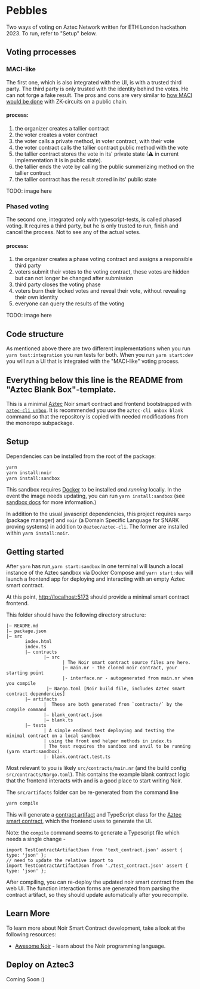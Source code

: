 # Pebbles
Two ways of voting on Aztec Network written for ETH London hackathon 2023. To run, refer to "Setup" below.

## Voting prrocesses
### MACI-like
The first one, which is also integrated with the UI, is with a trusted third party. The third party is only trusted with the identity behind the votes. He can not forge a fake result. The pros and cons are very similar to [how MACI would be done](https://medium.com/privacy-scaling-explorations/a-technical-introduction-to-maci-1-0-db95c3a9439a) with ZK-circuits on a public chain.
#### process:
1. the organizer creates a tallier contract
2. the voter creates a voter contract
3. the voter calls a private method, in voter contract, with their vote
4. the voter contract calls the tallier contract public method with the vote
5. the tallier contract stores the vote in its' private state (⚠ in current implementation it is in public state).
6. the tallier ends the vote by calling the public summerizing method on the tallier contract
7. the tallier contract has the result stored in its' public state

TODO: image here


### Phased voting
The second one, integrated only with typescript-tests, is called phased voting. It requires a third party, but he is only trusted to run, finish and cancel the process. Not to see any of the actual votes.
#### process:
1. the organizer creates a phase voting contract and assigns a responsible third party
2. voters submit their votes to the voting contract, these votes are hidden but can not longer be changed after submission
3. third party closes the voting phase
4. voters burn their locked votes and reveal their vote, without revealing their own identity
5. everyone can query the results of the voting

TODO: image here

## Code structure
As mentioned above there are two different implementations when you run `yarn test:integration` you run tests for both. When you run `yarn start:dev` you will run a UI that is integrated with the "MACI-like" voting process.



Everything below this line is the README from "Aztec Blank Box"-template.
---

This is a minimal [Aztec](https://aztec.network/) Noir smart contract and frontend bootstrapped with [`aztec-cli unbox`](https://github.com/AztecProtocol/aztec-packages/tree/master/yarn-project/cli). It is recommended you use the `aztec-cli unbox blank` command so that the repository is copied with needed modifications from the monorepo subpackage.

## Setup

Dependencies can be installed from the root of the package:

```bash
yarn
yarn install:noir
yarn install:sandbox
```

This sandbox requires [Docker](https://www.docker.com/) to be installed _and running_ locally. In the event the image needs updating, you can run `yarn install:sandbox` (see [sandbox docs](https://aztec-docs-dev.netlify.app/dev_docs/getting_started/sandbox) for more information.)

In addition to the usual javascript dependencies, this project requires `nargo` (package manager) and `noir` (a Domain Specific Language for SNARK proving systems) in addition to `@aztec/aztec-cli`. The former are installed within `yarn install:noir`.

## Getting started

After `yarn` has run,`yarn start:sandbox` in one terminal will launch a local instance of the Aztec sandbox via Docker Compose and `yarn start:dev` will launch a frontend app for deploying and interacting with an empty Aztec smart contract.

At this point, [http://localhost:5173](http://localhost:5173) should provide a minimal smart contract frontend.

This folder should have the following directory structure:

```
|— README.md
|— package.json
|— src
       index.html
       index.ts
       |— contracts
              |— src
                     | The Noir smart contract source files are here.
                     |— main.nr - the cloned noir contract, your starting point
                     |- interface.nr - autogenerated from main.nr when you compile
               |— Nargo.toml [Noir build file, includes Aztec smart contract dependencies]
       |— artifacts
              |  These are both generated from `contracts/` by the compile command
              |— blank_contract.json
              |— blank.ts
       |— tests
              | A simple end2end test deploying and testing the minimal contract on a local sandbox
              | using the front end helper methods in index.ts
              | The test requires the sandbox and anvil to be running (yarn start:sandbox).
              |- blank.contract.test.ts
```

Most relevant to you is likely `src/contracts/main.nr` (and the build config `src/contracts/Nargo.toml`). This contains the example blank contract logic that the frontend interacts with and is a good place to start writing Noir.

The `src/artifacts` folder can be re-generated from the command line

```bash
yarn compile
```

This will generate a [contract artifact](src/artifacts/test_contract.json) and TypeScript class for the [Aztec smart contract](src/contracts/main.nr), which the frontend uses to generate the UI.

Note: the `compile` command seems to generate a Typescript file which needs a single change -

```
import TestContractArtifactJson from 'text_contract.json' assert { type: 'json' };
// need to update the relative import to
import TestContractArtifactJson from './test_contract.json' assert { type: 'json' };
```

After compiling, you can re-deploy the updated noir smart contract from the web UI. The function interaction forms are generated from parsing the contract artifact, so they should update automatically after you recompile.

## Learn More

To learn more about Noir Smart Contract development, take a look at the following resources:

- [Awesome Noir](https://github.com/noir-lang/awesome-noir) - learn about the Noir programming language.

## Deploy on Aztec3

Coming Soon :)
